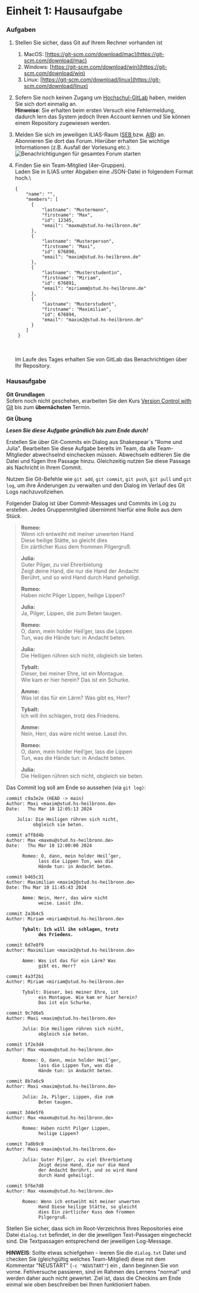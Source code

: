 # Einheit 1: Hausaufgabe

### Aufgaben

1. Stellen Sie sicher, dass Git auf Ihrem Rechner vorhanden ist
   1. MacOS: [https://git-scm.com/download/mac](https://git-scm.com/download/mac)
   2. Windows:  [https://git-scm.com/download/win](https://git-scm.com/download/win)
   3. Linux: [https://git-scm.com/download/linux](https://git-scm.com/download/linux)
2. Sofern Sie noch keinen Zugang um [Hochschul-GitLab](https://git.it.hs-heilbronn.de/) haben, melden Sie sich dort einmalig an. \
   **Hinweise**: Sie erhalten beim ersten Versuch eine Fehlermeldung, dadurch lern das System jedoch Ihren Account kennen und Sie können einem Repository zugewiesen werden.
3. Melden Sie sich im jeweiligen ILIAS-Raum ([SEB ](https://ilias.hs-heilbronn.de/ilias.php?baseClass=ilrepositorygui\&ref\_id=360705)bzw. [AIB](https://ilias.hs-heilbronn.de/ilias.php?baseClass=ilrepositorygui\&ref\_id=607216)) an. Abonnieren Sie dort das Forum. Hierüber erhalten Sie wichtige Informationen (z.B. Ausfall der Vorlesung etc.):\
   <img src="../.gitbook/assets/image.png" alt="Benachrichtigungen für gesamtes Forum starten" data-size="original">
4.  Finden Sie ein Team-Mitglied (4er-Gruppen).\
    Laden Sie in ILIAS unter Abgaben eine JSON-Datei in folgendem Format hoch.\


    ```
    {
        "name": "",
        "members": [
          {
              "lastname": "Mustermann",
              "firstname": "Max",
              "id": 12345,
              "email": "maxmu@stud.hs-heilbronn.de"
          },
          {
              "lastname": "Musterperson",
              "firstname": "Maxi",
              "id": 676890,
              "email": "maxim@stud.hs-heilbronn.de"
          },
          {
              "lastname": "Musterstudentin",
              "firstname": "Miriam",
              "id": 676891,
              "email": "miriamm@stud.hs-heilbronn.de"
          },
          {
              "lastname": "Musterstudent",
              "firstname": "Maximilian",
              "id": 676894,
              "email": "maxim2@stud.hs-heilbronn.de"
          }
        ]
     }
    ```

    \
    \
    Im Laufe des Tages erhalten Sie von GitLab das Benachrichtigen über Ihr Repository.&#x20;

### Hausaufgabe

**Git Grundlagen**\
Sofern noch nicht geschehen, erarbeiten Sie den Kurs [Version Control with Git](https://www.udacity.com/course/version-control-with-git--ud123) bis zum **übernächsten** Termin.&#x20;

**Git Übung**

_**Lesen Sie diese Aufgabe gründlich bis zum Ende durch!**_&#x20;

Erstellen Sie über Git-Commits ein Dialog aus Shakespear\`s "Rome und Julia". Bearbeiten Sie diese Aufgabe bereits im Team, da alle Team-Mitglieder abwechselnd einchecken müssen. Abwechseln editieren Sie die Datei und fügen Ihre Passage hinzu. Gleichzeitig nutzen Sie diese Passage als Nachricht in Ihrem Commit.&#x20;

Nutzen Sie Git-Befehle wie `git add`, `git commit`, `git push`, `git pull` und `git log`, um ihre Änderungen zu verwalten und den Dialog im Verlauf des Git Logs nachzuvollziehen.

Folgender Dialog ist über Commit-Messages und Commits im Log zu erstellen. Jedes Gruppenmitglied übernimmt hierfür eine Rolle aus dem Stück.&#x20;

> **Romeo:**\
> Wenn ich entweiht mit meiner unwerten Hand\
> Diese heilige Stätte, so gleicht dies\
> Ein zärtlicher Kuss dem frommen Pilgergruß.
>
> **Julia:**\
> Guter Pilger, zu viel Ehrerbietung\
> Zeigt deine Hand, die nur die Hand der Andacht\
> Berührt, und so wird Hand durch Hand geheiligt.
>
> **Romeo:**\
> Haben nicht Pilger Lippen, heilige Lippen?
>
> **Julia:**\
> Ja, Pilger, Lippen, die zum Beten taugen.
>
> **Romeo:**\
> O, dann, mein holder Heil’ger, lass die Lippen\
> Tun, was die Hände tun: in Andacht beten.
>
> **Julia:**\
> Die Heiligen rühren sich nicht, obgleich sie beten.
>
> **Tybalt:**\
> Dieser, bei meiner Ehre, ist ein Montague.\
> Wie kam er hier herein? Das ist ein Schurke.
>
> **Amme:**\
> Was ist das für ein Lärm? Was gibt es, Herr?
>
> **Tybalt:**\
> Ich will ihn schlagen, trotz des Friedens.
>
> **Amme:**\
> Nein, Herr, das wäre nicht weise. Lasst ihn.
>
> **Romeo:**\
> O, dann, mein holder Heil’ger, lass die Lippen\
> Tun, was die Hände tun: in Andacht beten.
>
> **Julia:**\
> Die Heiligen rühren sich nicht, obgleich sie beten.

Das Commit log soll am Ende so aussehen (via `git log)`:&#x20;

<pre><code>commit c9a3e2e (HEAD -> main)
Author: Maxi &#x3C;maxim@stud.hs-heilbronn.de>
Date:   Thu Mar 10 12:05:13 2024

    Julia: Die Heiligen rühren sich nicht,
          obgleich sie beten.

commit a7f8d4b
Author: Max &#x3C;maxmu@stud.hs-heilbronn.de>
Date:   Thu Mar 10 12:00:00 2024

      Romeo: O, dann, mein holder Heil’ger,
            lass die Lippen Tun, was die 
            Hände tun: in Andacht beten.

commit b465c31
Author: Maximilian &#x3C;maxim2@stud.hs-heilbronn.de>
Date: Thu Mar 10 11:45:43 2024

      Amme: Nein, Herr, das wäre nicht 
            weise. Lasst ihn.

commit 2a3b4c5
Author: Miriam &#x3C;miriam@stud.hs-heilbronn.de>
<strong>
</strong><strong>      Tybalt: Ich will ihn schlagen, trotz
</strong><strong>            des Friedens.
</strong>
commit 6d7e8f9
Author: Maximilian &#x3C;maxim2@stud.hs-heilbronn.de>

      Amme: Was ist das für ein Lärm? Was 
            gibt es, Herr?

commit 4a3f2b1
Author: Miriam &#x3C;miriam@stud.hs-heilbronn.de>

      Tybalt: Dieser, bei meiner Ehre, ist
            ein Montague. Wie kam er hier herein?
            Das ist ein Schurke.

commit 9c7d6e5
Author: Maxi &#x3C;maxim@stud.hs-heilbronn.de>

      Julia: Die Heiligen rühren sich nicht, 
            obgleich sie beten.

commit 1f2e3d4
Author: Max &#x3C;maxmu@stud.hs-heilbronn.de>

      Romeo: O, dann, mein holder Heil’ger,
            lass die Lippen Tun, was die
            Hände tun: in Andacht beten.

commit 8b7a6c9
Author: Maxi &#x3C;maxim@stud.hs-heilbronn.de>

      Julia: Ja, Pilger, Lippen, die zum 
            Beten taugen.

commit 3d4e5f6
Author: Max &#x3C;maxmu@stud.hs-heilbronn.de>

      Romeo: Haben nicht Pilger Lippen,
            heilige Lippen?

commit 7a8b9c0
Author: Maxi &#x3C;maxim@stud.hs-heilbronn.de>

      Julia: Guter Pilger, zu viel Ehrerbietung
            Zeigt deine Hand, die nur die Hand
            der Andacht Berührt, und so wird Hand
            durch Hand geheiligt.

commit 5f6e7d8
Author: Max &#x3C;maxmu@stud.hs-heilbronn.de>

      Romeo: Wenn ich entweiht mit meiner unwerten
            Hand Diese heilige Stätte, so gleicht
            dies Ein zärtlicher Kuss dem frommen
            Pilgergruß.
</code></pre>

Stellen Sie sicher, dass sich im Root-Verzeichnis Ihres Repositories eine Datei `dialog.txt` befindet, in der die jeweiligen Text-Passagen eingecheckt sind. Die Textpassagen entsprechend der jeweiligen Log-Message. &#x20;

**HINWEIS**: Sollte etwas schiefgehen - leeren Sie die `dialog.txt` Datei und checken Sie (gleichgültig welches Team-Mitglied) diese mit dem Kommentar "NEUSTART" (`-c "NEUSTART"`) ein , dann beginnen Sie von vorne. Fehlversuche passieren, sind im Rahmen des Lernens "normal" und werden daher auch nicht gewertet. Ziel ist, dass die Checkins am Ende einmal wie oben beschreiben bei Ihnen funktioniert haben.&#x20;
